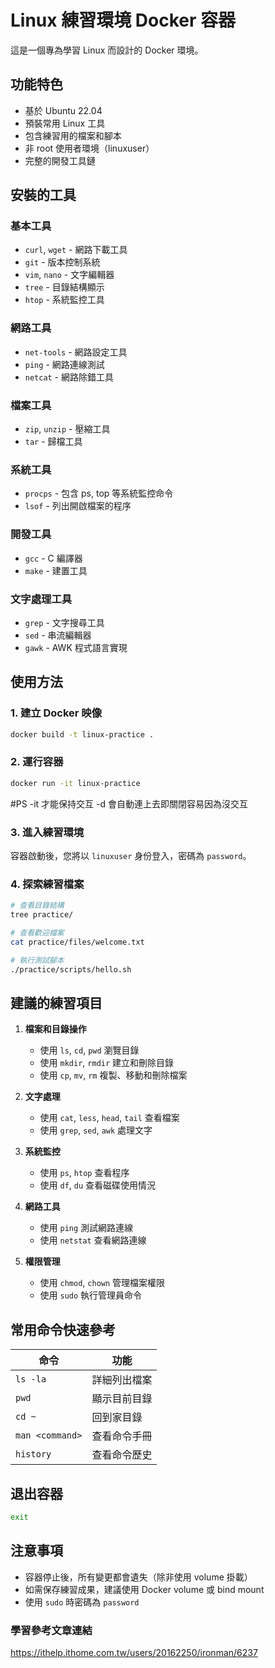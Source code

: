 # Linux 練習環境 Docker 容器

這是一個專為學習 Linux 而設計的 Docker 環境。

## 功能特色

- 基於 Ubuntu 22.04
- 預裝常用 Linux 工具
- 包含練習用的檔案和腳本
- 非 root 使用者環境（linuxuser）
- 完整的開發工具鏈

## 安裝的工具

### 基本工具
- `curl`, `wget` - 網路下載工具
- `git` - 版本控制系統
- `vim`, `nano` - 文字編輯器
- `tree` - 目錄結構顯示
- `htop` - 系統監控工具

### 網路工具
- `net-tools` - 網路設定工具
- `ping` - 網路連線測試
- `netcat` - 網路除錯工具

### 檔案工具
- `zip`, `unzip` - 壓縮工具
- `tar` - 歸檔工具

### 系統工具
- `procps` - 包含 ps, top 等系統監控命令
- `lsof` - 列出開啟檔案的程序

### 開發工具
- `gcc` - C 編譯器
- `make` - 建置工具

### 文字處理工具
- `grep` - 文字搜尋工具
- `sed` - 串流編輯器
- `gawk` - AWK 程式語言實現

## 使用方法

### 1. 建立 Docker 映像
```bash
docker build -t linux-practice .
```

### 2. 運行容器
```bash
docker run -it linux-practice
```
#PS -it 才能保持交互 -d 會自動連上去即關閉容易因為沒交互

### 3. 進入練習環境
容器啟動後，您將以 `linuxuser` 身份登入，密碼為 `password`。

### 4. 探索練習檔案
```bash
# 查看目錄結構
tree practice/

# 查看歡迎檔案
cat practice/files/welcome.txt

# 執行測試腳本
./practice/scripts/hello.sh
```

## 建議的練習項目

1. **檔案和目錄操作**
   - 使用 `ls`, `cd`, `pwd` 瀏覽目錄
   - 使用 `mkdir`, `rmdir` 建立和刪除目錄
   - 使用 `cp`, `mv`, `rm` 複製、移動和刪除檔案

2. **文字處理**
   - 使用 `cat`, `less`, `head`, `tail` 查看檔案
   - 使用 `grep`, `sed`, `awk` 處理文字

3. **系統監控**
   - 使用 `ps`, `htop` 查看程序
   - 使用 `df`, `du` 查看磁碟使用情況

4. **網路工具**
   - 使用 `ping` 測試網路連線
   - 使用 `netstat` 查看網路連線

5. **權限管理**
   - 使用 `chmod`, `chown` 管理檔案權限
   - 使用 `sudo` 執行管理員命令

## 常用命令快速參考

| 命令 | 功能 |
|------|------|
| `ls -la` | 詳細列出檔案 |
| `pwd` | 顯示目前目錄 |
| `cd ~` | 回到家目錄 |
| `man <command>` | 查看命令手冊 |
| `history` | 查看命令歷史 |

## 退出容器
```bash
exit
```

## 注意事項
- 容器停止後，所有變更都會遺失（除非使用 volume 掛載）
- 如需保存練習成果，建議使用 Docker volume 或 bind mount
- 使用 `sudo` 時密碼為 `password` 


### 學習參考文章連結
https://ithelp.ithome.com.tw/users/20162250/ironman/6237